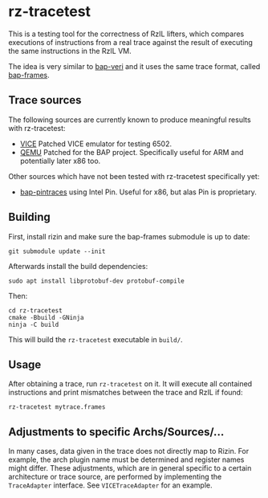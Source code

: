 rz-tracetest
============

This is a testing tool for the correctness of RzIL lifters, which compares
executions of instructions from a real trace against the result of executing
the same instructions in the RzIL VM.

The idea is very similar to
[bap-veri](https://github.com/BinaryAnalysisPlatform/bap-veri) and it uses the
same trace format, called
[bap-frames](https://github.com/BinaryAnalysisPlatform/bap-frames).

Trace sources
-------------

The following sources are currently known to produce meaningful results with
rz-tracetest:

* [VICE](https://github.com/rizinorg/vice) Patched VICE emulator for testing
  6502.
* [QEMU](https://github.com/BinaryAnalysisPlatform/qemu) Patched for the BAP
  project. Specifically useful for ARM and potentially later x86 too.

Other sources which have not been tested with rz-tracetest specifically yet:

* [bap-pintraces](https://github.com/BinaryAnalysisPlatform/bap-pintraces) using
  Intel Pin. Useful for x86, but alas Pin is proprietary.

Building
--------

First, install rizin and make sure the bap-frames submodule is up to date:
```
git submodule update --init
```

Afterwards install the build dependencies:
```
sudo apt install libprotobuf-dev protobuf-compile
```

Then:
```
cd rz-tracetest
cmake -Bbuild -GNinja
ninja -C build
```

This will build the `rz-tracetest` executable in `build/`.

Usage
-----

After obtaining a trace, run `rz-tracetest` on it. It will execute all
contained instructions and print mismatches between the trace and RzIL if found:
```
rz-tracetest mytrace.frames
```

Adjustments to specific Archs/Sources/...
-----------------------------------------

In many cases, data given in the trace does not directly map to Rizin. For
example, the arch plugin name must be determined and register names might
differ.
These adjustments, which are in general specific to a certain architecture or
trace source, are performed by implementing the `TraceAdapter` interface. See
`VICETraceAdapter` for an example.
